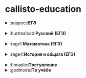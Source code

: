 # callisto-education


<details>
<summary>:suspect:<b>ЕГЭ</b></summary>

- [Старый банк заданий ФИПИ](http://ege.fipi.ru/os11/xmodules/qprint/index.php?proj) 

- [Новый банк заданий ФИПИ](https://fipi.ru/ege/otkrytyy-bank-zadaniy-ege)

- [Яндекс.Репетитор](https://yandex.ru/tutor/ege/)

- [РешуЕгэ](https://rus-ege.sdamgia.ru/)

- [Сайт ЕГЭ](http://www.ege.edu.ru/ru/)

</details>
<br> 

<details>
<summary>:hurtrealbad:<b>Русский (ЕГЭ)</b></summary>

- [Русский на 5](http://russkiy-na-5.ru/)

- [Отработка ударений](https://russianpy.marisehayashi.repl.run/)

</details>
<br>

<details>
<summary>:rage1:<b>Математика (ЕГЭ)</b></summary>

- [Сайт Александра Ларина](http://alexlarin.net/)

</details>
<br>

<details>
<summary>:rage4:<b>История и общага (ЕГЭ)</b></summary>

- [Карточки](https://quizlet.com/anton_chubukov)

- [Обществознание онлайн](http://xn----7sbbbfrcoknutbddbdh1cu8l.xn--p1ai/)

</details>
<br>

<details>
<summary>:finnadie:<b>Поступление</b></summary>

- [Учеба.ру](https://www.ucheba.ru/)

- [Вузопедия](https://vuzopedia.ru/)

- [Навигатор поступления](https://propostuplenie.ru/)

- [Поступай Правильно](https://abitur.cbias.ru/)

- [Поступи онлайн](https://postupi.online/)

- [Моёобразование](https://moeobrazovanie.ru/)

- [Табитуриент](https://tabiturient.ru/)

</details>

<details>
<summary>:godmode:<b>По учёбе</b></summary>

-[]()

</details>
<br>



